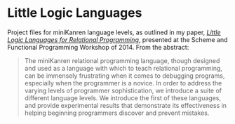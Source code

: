 Little Logic Languages
======================

Project files for miniKanren language levels, as outlined in my paper, _[Little Logic Languages for Relational Programming](http://www.schemeworkshop.org/2014/papers/Brady2014.pdf)_, presented at the Scheme and Functional Programming Workshop of 2014. From the abstract:

> The miniKanren relational programming language, though designed and used as a
> language with which to teach relational programming, can be immensely
> frustrating when it comes to debugging programs, especially when the
> programmer is a novice. In order to address the varying levels of programmer
> sophistication, we introduce a suite of different language levels. We
> introduce the first of these languages, and provide experimental results that
> demonstrate its effectiveness in helping beginning programmers discover and
> prevent mistakes.
